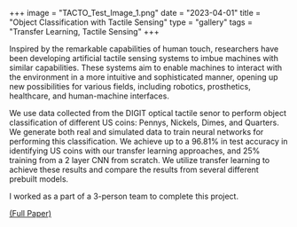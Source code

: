 +++
image = "TACTO_Test_Image_1.png"
date = "2023-04-01"
title = "Object Classification with Tactile Sensing"
type = "gallery"
tags = "Transfer Learning, Tactile Sensing"
+++

Inspired by the remarkable capabilities of human touch, researchers have been developing artificial tactile sensing systems to imbue machines with similar capabilities. These systems aim to enable machines to interact with the environment in a more intuitive and sophisticated manner, opening up new possibilities for various fields, including robotics, prosthetics, healthcare, and human-machine interfaces.

We use data collected from the DIGIT optical tactile senor to perform object classification of different US coins: Pennys, Nickels, Dimes, and Quarters. We generate both real and simulated data to train neural networks for performing this classification. We achieve up to a 96.81% in test accuracy in identifying US coins with our transfer learning approaches, and 25% training from a 2 layer CNN from scratch. We utilize transfer learning to achieve these results and compare the results from several different prebuilt models. 

I worked as a part of a 3-person team to complete this project.

 [(Full Paper)](https://github.com/naviatolin/Project_Papers/blob/master/Tactile_Sensing/EE_259___Final_Paper__Object_Classification_with_Tactile_Sensing.pdf)
